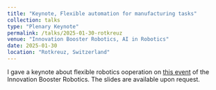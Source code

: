 ```yaml
---
title: "Keynote, Flexible automation for manufacturing tasks"
collection: talks
type: "Plenary Keynote"
permalink: /talks/2025-01-30-rotkreuz
venue: "Innovation Booster Robotics, AI in Robotics"
date: 2025-01-30
location: "Rotkreuz, Switzerland"
---
```


I gave a keynote about flexible robotics ooperation on [this event](https://ntnrobotics.com/en/event/ai-in-robotics/) of the Innovation Booster Robotics. The slides are available upon request.

